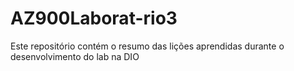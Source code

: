 # AZ900Laborat-rio3
Este repositório contém o resumo das lições aprendidas durante o desenvolvimento do lab na DIO
